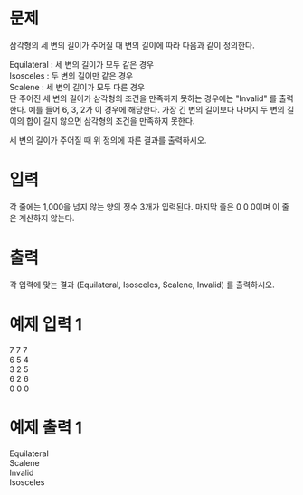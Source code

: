 # 문제
삼각형의 세 변의 길이가 주어질 때 변의 길이에 따라 다음과 같이 정의한다.

Equilateral :  세 변의 길이가 모두 같은 경우  
Isosceles : 두 변의 길이만 같은 경우  
Scalene : 세 변의 길이가 모두 다른 경우  
단 주어진 세 변의 길이가 삼각형의 조건을 만족하지 못하는 경우에는 "Invalid" 를 출력한다. 예를 들어 6, 3, 2가 이 경우에 해당한다. 가장 긴 변의 길이보다 나머지 두 변의 길이의 합이 길지 않으면 삼각형의 조건을 만족하지 못한다.

세 변의 길이가 주어질 때 위 정의에 따른 결과를 출력하시오.

# 입력
각 줄에는 1,000을 넘지 않는 양의 정수 3개가 입력된다. 마지막 줄은 0 0 0이며 이 줄은 계산하지 않는다.

# 출력
각 입력에 맞는 결과 (Equilateral, Isosceles, Scalene, Invalid) 를 출력하시오.

# 예제 입력 1 
7 7 7  
6 5 4  
3 2 5  
6 2 6  
0 0 0  
# 예제 출력 1 
Equilateral  
Scalene  
Invalid  
Isosceles  
